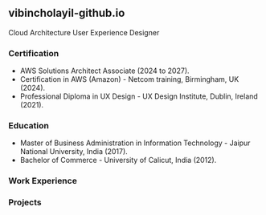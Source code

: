 ## vibincholayil-github.io
Cloud Architecture User Experience Designer

### Certification
- AWS Solutions Architect Associate (2024 to 2027).
- Certification in AWS (Amazon) - Netcom training, Birmingham, UK (2024).
- Professional Diploma in UX Design - UX Design Institute, Dublin, Ireland (2021).

### Education
- Master of Business Administration in Information Technology - Jaipur National University, India (2017).
- Bachelor of Commerce - University of Calicut, India (2012).

### Work Experience

### Projects
